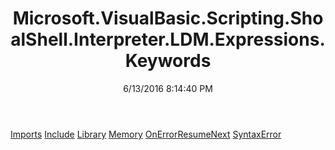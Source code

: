 ﻿---
title: Microsoft.VisualBasic.Scripting.ShoalShell.Interpreter.LDM.Expressions.Keywords
date: 6/13/2016 8:14:40 PM
---

[Imports](T-Microsoft.VisualBasic.Scripting.ShoalShell.Interpreter.LDM.Expressions.Keywords.Imports.html)
[Include](T-Microsoft.VisualBasic.Scripting.ShoalShell.Interpreter.LDM.Expressions.Keywords.Include.html)
[Library](T-Microsoft.VisualBasic.Scripting.ShoalShell.Interpreter.LDM.Expressions.Keywords.Library.html)
[Memory](T-Microsoft.VisualBasic.Scripting.ShoalShell.Interpreter.LDM.Expressions.Keywords.Memory.html)
[OnErrorResumeNext](T-Microsoft.VisualBasic.Scripting.ShoalShell.Interpreter.LDM.Expressions.Keywords.OnErrorResumeNext.html)
[SyntaxError](T-Microsoft.VisualBasic.Scripting.ShoalShell.Interpreter.LDM.Expressions.Keywords.SyntaxError.html)
